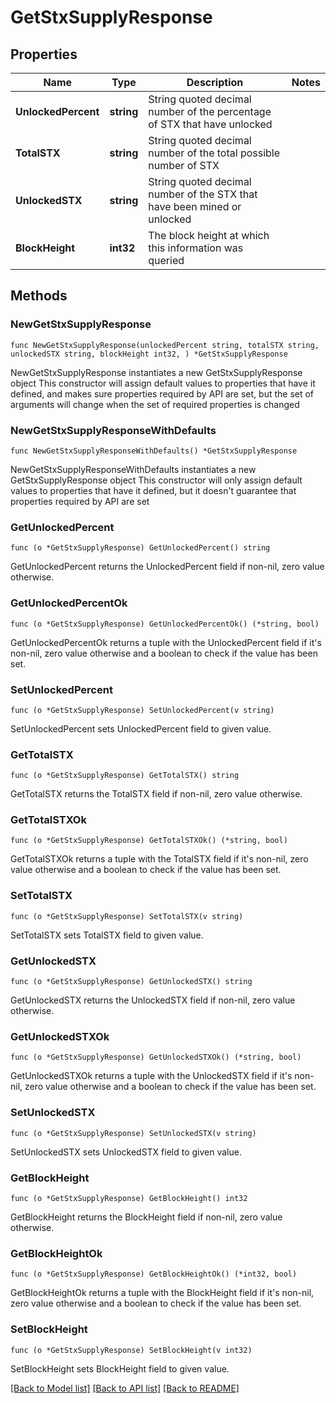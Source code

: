 # GetStxSupplyResponse

## Properties

Name | Type | Description | Notes
------------ | ------------- | ------------- | -------------
**UnlockedPercent** | **string** | String quoted decimal number of the percentage of STX that have unlocked | 
**TotalSTX** | **string** | String quoted decimal number of the total possible number of STX | 
**UnlockedSTX** | **string** | String quoted decimal number of the STX that have been mined or unlocked | 
**BlockHeight** | **int32** | The block height at which this information was queried | 

## Methods

### NewGetStxSupplyResponse

`func NewGetStxSupplyResponse(unlockedPercent string, totalSTX string, unlockedSTX string, blockHeight int32, ) *GetStxSupplyResponse`

NewGetStxSupplyResponse instantiates a new GetStxSupplyResponse object
This constructor will assign default values to properties that have it defined,
and makes sure properties required by API are set, but the set of arguments
will change when the set of required properties is changed

### NewGetStxSupplyResponseWithDefaults

`func NewGetStxSupplyResponseWithDefaults() *GetStxSupplyResponse`

NewGetStxSupplyResponseWithDefaults instantiates a new GetStxSupplyResponse object
This constructor will only assign default values to properties that have it defined,
but it doesn't guarantee that properties required by API are set

### GetUnlockedPercent

`func (o *GetStxSupplyResponse) GetUnlockedPercent() string`

GetUnlockedPercent returns the UnlockedPercent field if non-nil, zero value otherwise.

### GetUnlockedPercentOk

`func (o *GetStxSupplyResponse) GetUnlockedPercentOk() (*string, bool)`

GetUnlockedPercentOk returns a tuple with the UnlockedPercent field if it's non-nil, zero value otherwise
and a boolean to check if the value has been set.

### SetUnlockedPercent

`func (o *GetStxSupplyResponse) SetUnlockedPercent(v string)`

SetUnlockedPercent sets UnlockedPercent field to given value.


### GetTotalSTX

`func (o *GetStxSupplyResponse) GetTotalSTX() string`

GetTotalSTX returns the TotalSTX field if non-nil, zero value otherwise.

### GetTotalSTXOk

`func (o *GetStxSupplyResponse) GetTotalSTXOk() (*string, bool)`

GetTotalSTXOk returns a tuple with the TotalSTX field if it's non-nil, zero value otherwise
and a boolean to check if the value has been set.

### SetTotalSTX

`func (o *GetStxSupplyResponse) SetTotalSTX(v string)`

SetTotalSTX sets TotalSTX field to given value.


### GetUnlockedSTX

`func (o *GetStxSupplyResponse) GetUnlockedSTX() string`

GetUnlockedSTX returns the UnlockedSTX field if non-nil, zero value otherwise.

### GetUnlockedSTXOk

`func (o *GetStxSupplyResponse) GetUnlockedSTXOk() (*string, bool)`

GetUnlockedSTXOk returns a tuple with the UnlockedSTX field if it's non-nil, zero value otherwise
and a boolean to check if the value has been set.

### SetUnlockedSTX

`func (o *GetStxSupplyResponse) SetUnlockedSTX(v string)`

SetUnlockedSTX sets UnlockedSTX field to given value.


### GetBlockHeight

`func (o *GetStxSupplyResponse) GetBlockHeight() int32`

GetBlockHeight returns the BlockHeight field if non-nil, zero value otherwise.

### GetBlockHeightOk

`func (o *GetStxSupplyResponse) GetBlockHeightOk() (*int32, bool)`

GetBlockHeightOk returns a tuple with the BlockHeight field if it's non-nil, zero value otherwise
and a boolean to check if the value has been set.

### SetBlockHeight

`func (o *GetStxSupplyResponse) SetBlockHeight(v int32)`

SetBlockHeight sets BlockHeight field to given value.



[[Back to Model list]](../README.md#documentation-for-models) [[Back to API list]](../README.md#documentation-for-api-endpoints) [[Back to README]](../README.md)


